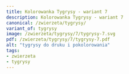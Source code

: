 ```yaml
---
title: Kolorowanka Tygrysy - wariant 7
description: Kolorowanka Tygrysy - wariant 7
canonical: /zwierzeta/tygrysy/
variant_of: tygrysy
image: /zwierzeta/tygrysy/7/tygrysy-7.svg
pdf: /zwierzeta/tygrysy/7/tygrysy-7.pdf
alt: "tygrysy do druku i pokolorowania"
tags:
- zwierzeta
- tygrysy
---
```

